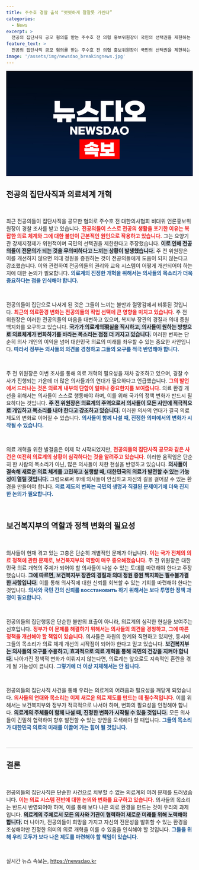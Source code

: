 ```yaml
---
title: 주수호 경찰 출석 “떳떳하게 잘잘못 가린다”
categories:
  - News
excerpt: >
  전공의 집단사직 공모 혐의를 받는 주수호 전 의협 홍보위원장이 국민의 선택권을 제한하는 위헌적 제도라며 의대 증원 백지화와 복지부 장관 경질을 촉구했다. 경찰 수사 속에 숨겨진 진실은 무엇일까? 클릭해 확인하세요!
feature_text: >
  전공의 집단사직 공모 혐의를 받는 주수호 전 의협 홍보위원장이 국민의 선택권을 제한하는 위헌적 제도라며 의대 증원 백지화와 복지부 장관 경질을 촉구했다. 경찰 수사 속에 숨겨진 진실은 무엇일까? 클릭해 확인하세요!
image: '/assets/img/newsdao_breakingnews.jpg'
---
```


<p><img src="/assets/img/newsdao_breakingnews.jpg" alt="koreaapp 속보" /></p>

<h2 data-ke-size="size26">전공의 집단사직과 의료체계 개혁</h2>

<p data-ke-size="size16">&nbsp;</p>

<p>최근 전공의들이 집단사직을 공모한 혐의로 주수호 전 대한의사협회 비대위 언론홍보위원장이 경찰 조사를 받고 있습니다. <b><span style="color: #ee2323;">전공의들이 스스로 전공의 생활을 포기한 이유는 복잡한 의료 체계와 그에 대한 불만이 근본적인 원인으로 작용하고 있습니다.</span></b> 그는 요양기관 강제지정제가 위헌적이며 국민의 선택권을 제한한다고 주장했습니다. <b><span style="background-color: #21538527;">이로 인해 전공의들이 전문의가 되는 것을 무의미하다고 느끼는 상황이 발생했습니다.</span></b> 주 전 위원장은 이를 개선하지 않으면 의대 정원을 증원하는 것이 전공의들에게 도움이 되지 않는다고 강조했습니다. 이와 관련하여 전공의들의 권리와 교육 시스템이 어떻게 개선되어야 하는지에 대한 논의가 필요합니다. <b><span style="color: #1a5490;">의료계의 진정한 개혁을 위해서는 의사들의 목소리가 더욱 중요하다는 점을 인식해야 합니다.</span></b></p>

<p data-ke-size="size16">&nbsp;</p>

<p>전공의들이 집단으로 나서게 된 것은 그들이 느끼는 불만과 절망감에서 비롯된 것입니다. <b><span style="color: #ee2323;">최근의 의료환경 변화는 전공의들의 직업 선택에 큰 영향을 미치고 있습니다.</span></b> 주 전 위원장은 이러한 전공의들의 마음을 대변하고 있으며, 복지부 장관의 경질과 의대 증원 백지화를 요구하고 있습니다. <b><span style="background-color: #21538527;">국가가 의료계의現실을 직시하고, 의사들이 원하는 방향으로 의료체계가 변화하기를 바라는 목소리는 점점 더 커지고 있습니다.</span></b> 이러한 변화는 단순히 의사 개인의 이익을 넘어 대한민국 의료의 미래를 좌우할 수 있는 중요한 사안입니다. <b><span style="color: #1a5490;">따라서 정부는 의사들의 의견을 경청하고 그들의 요구를 적극 반영해야 합니다.</span></b></p>

<p data-ke-size="size16">&nbsp;</p>

<p>주 전 위원장은 이번 조사를 통해 의료 개혁의 필요성을 재차 강조하고 있으며, 경찰 수사가 진행되는 가운데 더 많은 의사들과의 연대가 필요하다고 언급했습니다. <b><span style="color: #ee2323;">그의 발언에서 드러나는 것은 의료계 내부의 단합이 얼마나 중요한지를 보여줍니다.</span></b> 의료 환경 개선을 위해서는 의사들이 스스로 행동해야 하며, 이를 위해 국가의 정책 변화가 반드시 필요하다는 것입니다. <b><span style="background-color: #21538527;">주 전 위원장은 의료계의 주역으로서 의사들이 모든 사안에 적극적으로 개입하고 목소리를 내야 한다고 강조하고 있습니다.</span></b> 이러한 의사의 연대가 결국 의료제도의 변화로 이어질 수 있습니다. <b><span style="color: #1a5490;">의사들이 함께 나설 때, 진정한 의미에서의 변화가 시작될 수 있습니다.</span></b></p>

<p data-ke-size="size16">&nbsp;</p>

<p>의료 개혁을 위한 발걸음은 이제 막 시작되었지만, <b><span style="color: #ee2323;">전공의들의 집단사직 공모와 같은 사건은 여전히 의료계의 상황이 심각하다는 것을 알려주고 있습니다.</span></b> 이러한 움직임은 단순히 한 사람의 목소리가 아닌, 많은 의사들이 처한 현실을 반영하고 있습니다. <b><span style="background-color: #21538527;">의사들이 결속해 새로운 의료 체계를 고민하고 실행할 때, 대한민국의 의료가 발전할 수 있는 가능성이 열릴 것입니다.</span></b> 그럼으로써 후배 의사들이 안심하고 자신의 길을 걸어갈 수 있는 환경을 만들어야 합니다. <b><span style="color: #1a5490;">의료 제도의 변화는 국민의 생명과 직결된 문제이기에 더욱 진지한 논의가 필요합니다.</span></b></p>

<p data-ke-size="size16">&nbsp;</p>

<h2 data-ke-size="size26">보건복지부의 역할과 정책 변화의 필요성</h2>

<p data-ke-size="size16">&nbsp;</p>

<p>의사들이 현재 겪고 있는 고충은 단순히 개별적인 문제가 아닙니다. <b><span style="color: #ee2323;">이는 국가 전체의 의료 정책에 관한 문제로, 보건복지부의 역할이 매우 중요해졌습니다.</span></b> 주 전 위원장은 대한민국 의료 개혁의 주체가 되어야 할 의사들이 나설 수 있는 토대를 마련해야 한다고 주장했습니다. <b><span style="background-color: #21538527;">그에 따르면, 보건복지부 장관의 경질과 의대 정원 증원 백지화는 필수불가결한 사항입니다.</span></b> 이를 통해 의사직에 대한 신뢰를 회복할 수 있는 기회를 마련해야 한다는 것입니다. <b><span style="color: #1a5490;">의사와 국민 간의 신뢰를 восстановить 하기 위해서는 보다 투명한 정책 과정이 필요합니다.</span></b></p>

<p data-ke-size="size16">&nbsp;</p>

<p>전공의들의 집단행동은 단순한 불만의 표출이 아니라, 의료계의 심각한 현실을 보여주는 신호입니다. <b><span style="color: #ee2323;">정부가 이 문제를 해결하기 위해서는 의사들의 의견을 경청하고, 그에 따른 정책을 개선해야 할 책임이 있습니다.</span></b> 의사들은 자원의 한계와 직면하고 있지만, 동시에 그들의 목소리가 의료 체계 개선의 시작점이 되어야 한다고 믿고 있습니다. <b><span style="background-color: #21538527;">보건복지부는 의사들의 요구를 수용하고, 효과적으로 의료 개혁을 통해 국민의 건강을 지켜야 합니다.</span></b> 나아가진 정책적 변화가 이뤄지지 않는다면, 의료계는 앞으로도 지속적인 혼란을 겪게 될 가능성이 큽니다. <b><span style="color: #1a5490;">그렇기에 더 이상 지체해서는 안 됩니다.</span></b></p>

<p data-ke-size="size16">&nbsp;</p>

<p>전공의들의 집단사직 사건을 통해 우리는 의료계의 어려움과 필요성을 깨닫게 되었습니다. <b><span style="color: #ee2323;">의사들의 연대와 목소리는 이제 새로운 의료 제도를 만드는 데 필수적입니다.</span></b> 이를 위해서는 보건복지부와 정부가 적극적으로 나서야 하며, 변화의 필요성을 인정해야 합니다. <b><span style="background-color: #21538527;">의료계의 주체들이 함께 나설 때, 진정한 변화가 시작될 수 있을 것입니다.</span></b> 모든 의사들이 긴밀히 협력하여 향후 발전할 수 있는 방안을 모색해야 할 때입니다. <b><span style="color: #1a5490;">그들의 목소리가 대한민국 의료의 미래를 이끌어 가는 힘이 될 것입니다.</span></b></p>

<p data-ke-size="size16">&nbsp;</p>

<hr style="height: 2px; border: none; background-color: #ddd;">

<h2 data-ke-size="size26">결론</h2>

<p data-ke-size="size16">&nbsp;</p>

<p>전공의들의 집단사직은 단순한 사건으로 치부할 수 없는 의료계의 여려 문제를 드러냈습니다. <b><span style="color: #ee2323;">이는 의료 시스템 전반에 대한 논의와 변화를 요구하고 있습니다.</span></b> 의사들의 목소리는 반드시 반영되어야 하며, 이를 통해 보다 나은 의료 환경을 만드는 것이 우리의 과제입니다. <b><span style="background-color: #21538527;">의료계의 주체로서 모든 의사와 기관이 협력하여 새로운 미래를 위해 노력해야 합니다.</span></b> 더 나아가, 전공의들이 희망을 가지고 자신의 전문성을 발휘할 수 있는 환경을 조성해야만 진정한 의미의 의료 개혁을 이룰 수 있음을 인식해야 할 것입니다. <b><span style="color: #1a5490;">그들을 위해 우리 모두가 보다 나은 제도를 마련해야 할 책임이 있습니다.</span></b></p>

<p data-ke-size="size16">&nbsp;</p>
실시간 뉴스 속보는, <a href="https://newsdao.kr" rel="dofollow">https://newsdao.kr</a>


